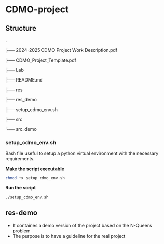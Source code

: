 # CDMO-project

## Structure

.

├── 2024-2025 CDMO Project Work Description.pdf

├── CDMO_Project_Template.pdf

├── Lab

├── README.md

├── res

├── res_demo

├── setup_cdmo_env.sh

├── src

└── src_demo

### setup_cdmo_env.sh

Bash file useful to setup a python virtual environment with the necessary requirements.

<b>Make the script executable</b>

```bash
chmod +x setup_cdmo_env.sh
```

<b>Run the script</b>

```bash
./setup_cdmo_env.sh
```
  



## res-demo

- It containes a demo version of the project based on the N-Queens problem
- The purpose is to have a guideline for the real project
